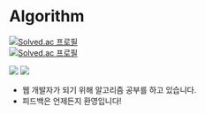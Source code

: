 # Algorithm

[![Solved.ac
프로필](http://mazassumnida.wtf/api/mini/generate_badge?boj=beomth)](https://solved.ac/beomth)
<br>
[![Solved.ac
프로필](http://mazassumnida.wtf/api/v2/generate_badge?boj=beomth)](https://solved.ac/beomth)

<img src="https://img.shields.io/badge/Java-437291?style=flat&logo=OpenJDK&logoColor=white"/> <img src="https://img.shields.io/badge/Spring Boot-6DB33F?style=flat&logo=Spring Boot&logoColor=white"/>

- 웹 개발자가 되기 위해 알고리즘 공부를 하고 있습니다.
- 피드백은 언제든지 환영입니다!

